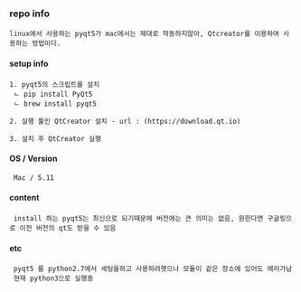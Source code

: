 ### repo info

    linux에서 사용하는 pyqt5가 mac에서는 제대로 작동하지않아, Qtcreator를 이용하여 사용하는 방법이다.


#### setup info

    1. pyqt5의 스크립트를 설치
     ㄴ pip install PyQt5
     ㄴ brew install pyqt5
    
    2. 실행 툴인 QtCreator 설치 - url : (https://download.qt.io)
    
    3. 설치 후 QtCreator 실행
    
    
    
    



#### OS / Version

     Mac / 5.11

#### content

     install 하는 pyqt5는 최신으로 되기때문에 버전에는 큰 의미는 없음, 원한다면 구글링으로 이전 버전의 qt도 받을 수 있음

#### etc

     pyqt5 를 python2.7에서 세팅을하고 사용하려햇으나 모듈이 같은 장소에 있어도 에러가남
     현재 python3으로 실행중
